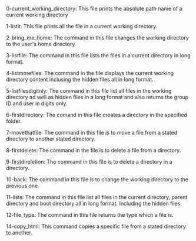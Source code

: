 0-current_working_directory: This file prints the absolute path name of a current working directory

1-listit: This file prints all the file in a current working directory.

2-bring_me_home: The command in this file changes the working directory to the user's home directory.

3-listfile: The command in this file lists the files in a current directory in long format.

4-listmorefiles: The command in the file displays the current working directory content inclusing the hidden files all in long format.

5-listfilesdigitnly: The command in this file list all files in the working directory ad well as hidden files in a long format and also returns the group ID and user in digits only.

6-firstdirectory: The comand in this file creates a directory in the specified folder.

7-movethatfile: The command in this file is to move a file from a stated directory to another stated directory.

8-firstdelete: The command in the file is to delete a file from a directory.

9-firstdireletion: The command in this file is to delete a directory in a directory.

10-back: The command in this file is to change the working directory to the previous one.

11-lists: The command in this file list all files in the current directory, parent directory and boot directory all in long format. Including the hidden files.

12-file_type: The command in this file returns the type which a file is.

14-copy_html: This command copies a specific file from a stated directory to another.